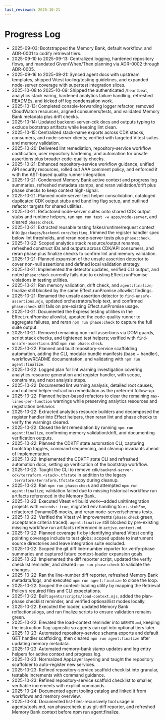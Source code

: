 ```yaml
---
last_reviewed: 2025-10-21
---
```


# Progress Log

- 2025-09-03: Bootstrapped the Memory Bank, default workflow, and ADR-0001 to codify retrieval tiers.
- 2025-09-10 to 2025-09-13: Centralized logging, hardened repository flows, and mandated Given/When/Then planning via ADR-0002 through ADR-0005.
- 2025-09-16 to 2025-09-21: Synced agent docs with upstream templates, shipped Vitest tooling/testing guidelines, and expanded node-server coverage with supertest integration slices.
- 2025-10-08 to 2025-10-09: Shipped the authenticated `/heartbeat`, analytics stack wiring, hardened analytics failure handling, refreshed READMEs, and kicked off log condensation work.
- 2025-10-13: Completed console-forwarding logger refactor, removed CloudWatch resources, aligned consumers/tests, and validated Memory Bank metadata plus drift checks.
- 2025-10-14: Updated backend-server-cdk docs and outputs typing to exclude bootstrap artifacts while keeping lint clean.
- 2025-10-15: Centralized stack-name exports across CDK stacks, consumers, and node-server clients; verified with targeted Vitest suites and memory validation.
- 2025-10-20: Delivered lint remediation, repository-service workflow codification, user repository hardening, and automation for unsafe assertions plus broader code-quality checks.
- 2025-10-21: Enhanced repository-service workflow guidance, unified API security resources, rolled out AAA comment policy, and enforced it with the AST-based quality runner integration.
- 2025-10-21: Condensed Memory Bank active context and progress log summaries, refreshed metadata stamps, and reran validation/drift plus phase checks to keep context high-signal.
- 2025-10-21: Planned node-server test helper consolidation, cataloged duplicated CDK output stubs and bundling flag setup, and outlined refactor targets for shared utilities.
- 2025-10-21: Refactored node-server suites onto shared CDK output stubs and runtime helpers, ran `npm run test -w apps/node-server`, and cleared `phase:check`.
- 2025-10-21: Extracted reusable testing fakes/runtime/request context into `@packages/backend-core/testing`, trimmed the register handler spec below lint thresholds, and reran node-server tests plus `phase:check`.
- 2025-10-22: Scoped analytics stack resource/output renames, refreshed construct IDs and outputs across CDK/API consumers, and reran phase plus finalize checks to confirm lint and memory validation.
- 2025-10-21: Planned expansion of the unsafe assertion detector to cover non-null assertions and defined local validation strategy.
- 2025-10-21: Implemented the detector updates, verified CLI output, and noted `phase:check` currently fails due to existing Effect.runPromise violations in testing utilities.
- 2025-10-21: Ran memory validation, drift check, and `agent:finalize`; finalize still blocked by the same Effect.runPromise allowlist findings.
- 2025-10-21: Renamed the unsafe assertion detector to `find-unsafe-assertions.mjs`, updated orchestrators/help text, and confirmed `phase:check` still fails on pre-existing Effect.runPromise usage.
- 2025-10-21: Documented the Express testing utilities in the Effect.runPromise allowlist, updated the code-quality runner to aggregate failures, and reran `npm run phase:check` to capture the full suite output.
- 2025-10-21: Removed remaining non-null assertions via DOM guards, script stack checks, and tightened test helpers; verified with `find-unsafe-assertions` and `npm run phase:check`.
- 2025-10-22: Planned and built repository-service scaffolding automation, adding the CLI, modular bundle manifests (base + handler), workflow/README documentation, and validating with `npm run agent:finalize`.
- 2025-10-22: Logged plan for lint warning investigation covering analytics resource generation and register handler, with scope, constraints, and next analysis steps.
- 2025-10-22: Documented lint warning analysis, detailed root causes, and outlined helper-extraction remediation as the preferred follow-up.
- 2025-10-22: Planned helper-based refactors to clear the remaining `max-lines-per-function` warnings while preserving analytics resources and registration behavior.
- 2025-10-22: Extracted analytics resource builders and decomposed the register handler into Effect helpers, then reran lint and phase checks to verify the warnings cleared.
- 2025-10-22: Closed the lint remediation by running `npm run agent:finalize`, confirming memory validation/drift, and documenting verification outputs.
- 2025-10-22: Planned the CDKTF state automation CLI, capturing bootstrap toggles, command sequencing, and cleanup invariants ahead of implementation.
- 2025-10-22: Implemented the CDKTF state CLI and refreshed automation docs, setting up verification of the bootstrap workflow.
- 2025-10-22: Taught the CLI to remove `cdk/backend-server-cdk/terraform.<stack>.tfstate` in addition to the legacy `.terraform/terraform.tfstate` copy during cleanup.
- 2025-10-22: Ran `npm run phase:check` and attempted `npm run agent:finalize`; validation failed due to missing historical workflow run artifacts referenced in the Memory Bank.
- 2025-10-22: Executed Vitest v4 build work—added unit/integration projects with `extends: true`, migrated env handling to `vi.stubEnv`, refactored DynamoDB mocks, and reran node-server/schemas tests.
- 2025-10-22: Verified the Vitest v4 improvements (`phase:check` green, acceptance criteria traced). `agent:finalize` still blocked by pre-existing missing workflow run artifacts referenced in `active.context.md`.
- 2025-10-22: Planned coverage fix by identifying shared Vitest config pointing coverage include to test globs; scoped update to instrument source directories and leave integration suite excluded.
- 2025-10-22: Scoped the git diff line-number reporter for verify-phase summaries and captured future context-loader expansion goals.
- 2025-10-22: Implemented the diff reporter script, updated the verify checklist reminder, and cleared `npm run phase:check` to validate the changes.
- 2025-10-22: Ran the line-number diff reporter, refreshed Memory Bank metadata/logs, and executed `npm run agent:finalize` to close the loop.
- 2025-10-22: Scoped the context-loading utility by mapping the Retrieval Policy’s required files and CLI expectations.
- 2025-10-22: Built `agents/scripts/load-context.mjs`, added the plan-phase checklist reminder, and verified optional/list modes locally.
- 2025-10-22: Executed the loader, updated Memory Bank reflections/logs, and ran finalize scripts to ensure validation remains green.
- 2025-10-22: Elevated the load-context reminder into `AGENTS.md`, keeping the instruction flag-agnostic so agents can opt into optional tiers later.
- 2025-10-23: Automated repository-service schema exports and default GET handler scaffolding, then cleared `npm run agent:finalize` after updating memory metadata.
- 2025-10-23: Automated memory-bank stamp updates and log entry helpers for active context and progress log.
- 2025-10-23: Normalized AppLayer layering and taught the repository scaffolder to auto-register new services.
- 2025-10-23: Refined repository-service scaffold checklist into granular, testable increments with command guidance.
- 2025-10-23: Refined repository-service scaffold checklist to smaller, verifiable increments with explicit commands.
- 2025-10-24: Documented agent tooling catalog and linked it from workflows and memory overview.
- 2025-10-24: Documented list-files-recursively tool usage in agents/tools.md, ran phase:check plus git-diff reporter, and refreshed Memory Bank context before npm run agent:finalize.
